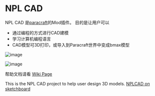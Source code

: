 # NPL CAD

NPL CAD 是[paracraft](http://paracraft.cn/)的Mod插件。 目的是让用户可以
- 通过编程的方式进行CAD建模
- 学习计算机编程语言
- CAD模型可3D打印，或导入到Paracraft世界中变成bmax模型

![image](https://cloud.githubusercontent.com/assets/94537/20040202/0ead3850-a48e-11e6-9bdc-2c8f76812460.png)

![image](https://cloud.githubusercontent.com/assets/94537/20040287/3c24d88c-a48f-11e6-99b0-53f25dec53d6.png)


帮助文档请看 [Wiki Page](https://github.com/tatfook/NPLCAD/wiki) 

This is the NPL CAD project to help user design 3D models.
[NPLCAD on sketchboard](https://sketchboard.me/zzZsv9h4RhIL)
